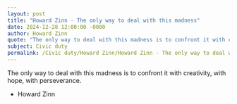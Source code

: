 ```yaml
---
layout: post
title: "Howard Zinn - The only way to deal with this madness"
date: 2024-12-28 12:00:00 -0000
author: Howard Zinn
quote: "The only way to deal with this madness is to confront it with creativity, with hope, with perseverance."
subject: Civic duty
permalink: /Civic duty/Howard Zinn/Howard Zinn - The only way to deal with this madness
---
```


The only way to deal with this madness is to confront it with creativity, with hope, with perseverance.

- Howard Zinn
